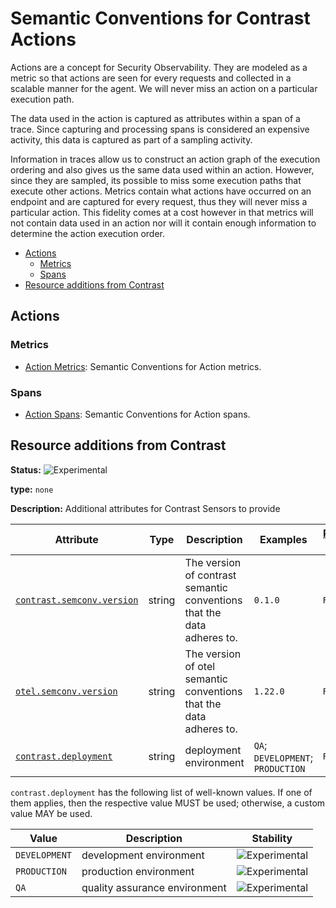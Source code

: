 # Semantic Conventions for Contrast Actions

Actions are a concept for Security Observability. They are modeled as a metric
so that actions are seen for every requests and collected in a scalable
manner for the agent. We will never miss an action on a particular execution path.

The data used in the action is captured as attributes within a span of a trace. Since capturing and processing spans is considered an expensive activity, this data is captured as part of a sampling activity.

Information in traces allow us to construct an action graph of the execution ordering and also gives us the same data used within an action. However, since they are sampled, its possible to miss some execution paths that execute other actions.  Metrics contain what actions have occurred on an endpoint and are captured for every request, thus they will never miss a particular action.  This fidelity comes at a cost however in that metrics will not contain data used in an
action nor will it contain enough information to determine the action execution order.

<!-- toc -->

- [Actions](#actions)
  * [Metrics](#metrics)
  * [Spans](#spans)
- [Resource additions from Contrast](#resource-additions-from-contrast)

<!-- tocstop -->

## Actions

### Metrics

- [Action Metrics](action-metrics.md): Semantic Conventions for Action metrics.

### Spans

- [Action Spans](action-spans.md): Semantic Conventions for Action spans.

## Resource additions from Contrast

<!-- semconv contrast.resource(full) -->
<!-- NOTE: THIS TEXT IS AUTOGENERATED. DO NOT EDIT BY HAND. -->
<!-- see templates/registry/markdown/snippet.md.j2 -->
<!-- prettier-ignore-start -->
<!-- markdownlint-capture -->
<!-- markdownlint-disable -->


**Status:** ![Experimental](https://img.shields.io/badge/-experimental-blue)

**type:** `none`

**Description:** Additional attributes for Contrast Sensors to provide

| Attribute  | Type | Description  | Examples  | [Requirement Level](https://opentelemetry.io/docs/specs/semconv/general/attribute-requirement-level/) | Stability |
|---|---|---|---|---|---|
| [`contrast.semconv.version`](/docs/attributes-registry/contrast.md) | string | The version of contrast semantic conventions that the data adheres to. | `0.1.0` | `Required` | ![Experimental](https://img.shields.io/badge/-experimental-blue) |
| [`otel.semconv.version`](/docs/attributes-registry/contrast.md) | string | The version of otel semantic conventions that the data adheres to. | `1.22.0` | `Required` | ![Experimental](https://img.shields.io/badge/-experimental-blue) |
| [`contrast.deployment`](/docs/attributes-registry/contrast.md) | string | deployment environment | `QA`; `DEVELOPMENT`; `PRODUCTION` | `Recommended` | ![Experimental](https://img.shields.io/badge/-experimental-blue) |

`contrast.deployment` has the following list of well-known values. If one of them applies, then the respective value MUST be used; otherwise, a custom value MAY be used.

| Value  | Description | Stability |
|---|---|---|
| `DEVELOPMENT` | development environment | ![Experimental](https://img.shields.io/badge/-experimental-blue) |
| `PRODUCTION` | production environment | ![Experimental](https://img.shields.io/badge/-experimental-blue) |
| `QA` | quality assurance environment | ![Experimental](https://img.shields.io/badge/-experimental-blue) |

<!-- markdownlint-restore -->
<!-- prettier-ignore-end -->
<!-- END AUTOGENERATED TEXT -->
<!-- endsemconv -->
